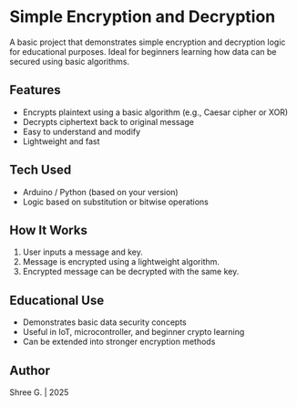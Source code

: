 #  Simple Encryption and Decryption

A basic project that demonstrates simple encryption and decryption logic for educational purposes. Ideal for beginners learning how data can be secured using basic algorithms.

##  Features

- Encrypts plaintext using a basic algorithm (e.g., Caesar cipher or XOR)
- Decrypts ciphertext back to original message
- Easy to understand and modify
- Lightweight and fast

##  Tech Used

- Arduino / Python (based on your version)
- Logic based on substitution or bitwise operations

##  How It Works

1. User inputs a message and key.
2. Message is encrypted using a lightweight algorithm.
3. Encrypted message can be decrypted with the same key.


##  Educational Use

- Demonstrates basic data security concepts
- Useful in IoT, microcontroller, and beginner crypto learning
- Can be extended into stronger encryption methods

##  Author

Shree G. | 2025
